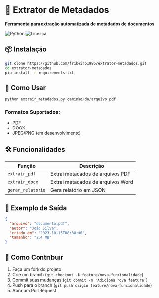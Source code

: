 ﻿# 📁 Extrator de Metadados

**Ferramenta para extração automatizada de metadados de documentos**

![Python](https://img.shields.io/badge/Python-3.8+-blue?logo=python)
![Licença](https://img.shields.io/badge/Licença-MIT-green)

## 📦 Instalação

```bash
git clone https://github.com/fribeiro1986/extrator-metadados.git
cd extrator-metadados
pip install -r requirements.txt
```

## 🚀 Como Usar

```python
python extrair_metadados.py caminho/do/arquivo.pdf
```

### Formatos Suportados:
- PDF
- DOCX
- JPEG/PNG (em desenvolvimento)

## 🛠 Funcionalidades

| Função          | Descrição                          |
|-----------------|-----------------------------------|
| `extrair_pdf`   | Extrai metadados de arquivos PDF   |
| `extrair_docx`  | Extrai metadados de arquivos Word  |
| `gerar_relatorio` | Gera relatório em JSON           |

## 📝 Exemplo de Saída

```json
{
  "arquivo": "documento.pdf",
  "autor": "João Silva",
  "criado_em": "2023-10-15T08:30:00",
  "tamanho": "2.4 MB"
}
```

## 🤝 Como Contribuir

1. Faça um fork do projeto
2. Crie um branch (`git checkout -b feature/nova-funcionalidade`)
3. Commit suas mudanças (`git commit -m 'Adiciona nova feature'`)
4. Push para o branch (`git push origin feature/nova-funcionalidade`)
5. Abra um Pull Request


